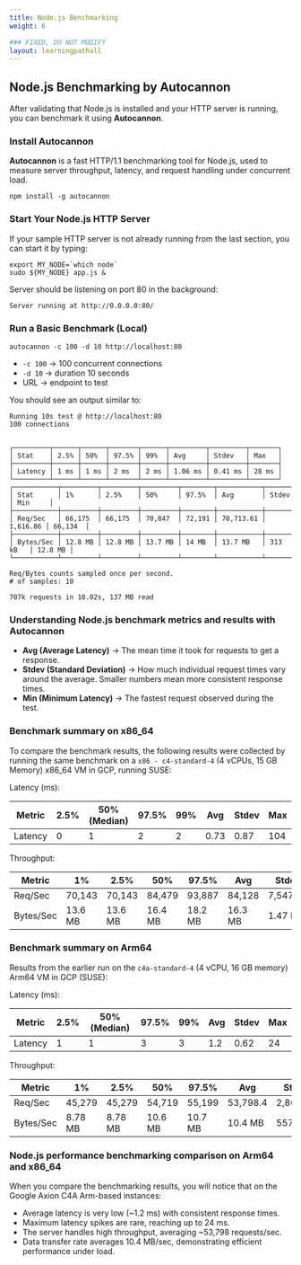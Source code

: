 ```yaml
---
title: Node.js Benchmarking
weight: 6

### FIXED, DO NOT MODIFY
layout: learningpathall
---
```


## Node.js Benchmarking by Autocannon

After validating that Node.js is installed and your HTTP server is running, you can benchmark it using **Autocannon**.

### Install Autocannon
**Autocannon** is a fast HTTP/1.1 benchmarking tool for Node.js, used to measure server throughput, latency, and request handling under concurrent load.

```console
npm install -g autocannon
```

### Start Your Node.js HTTP Server

If your sample HTTP server is not already running from the last section, you can start it by typing:
```console
export MY_NODE=`which node`
sudo ${MY_NODE} app.js &
```

Server should be listening on port 80 in the background:

```output
Server running at http://0.0.0.0:80/
```

### Run a Basic Benchmark (Local)

```console
autocannon -c 100 -d 10 http://localhost:80
```
- `-c 100` → 100 concurrent connections
- `-d 10` → duration 10 seconds
- URL → endpoint to test

You should see an output similar to:
```output
Running 10s test @ http://localhost:80
100 connections


┌─────────┬──────┬──────┬───────┬──────┬─────────┬─────────┬───────┐
│ Stat    │ 2.5% │ 50%  │ 97.5% │ 99%  │ Avg     │ Stdev   │ Max   │
├─────────┼──────┼──────┼───────┼──────┼─────────┼─────────┼───────┤
│ Latency │ 1 ms │ 1 ms │ 2 ms  │ 2 ms │ 1.06 ms │ 0.41 ms │ 28 ms │
└─────────┴──────┴──────┴───────┴──────┴─────────┴─────────┴───────┘
┌───────────┬─────────┬─────────┬─────────┬────────┬───────────┬──────────┬─────────┐
│ Stat      │ 1%      │ 2.5%    │ 50%     │ 97.5%  │ Avg       │ Stdev    │ Min     │
├───────────┼─────────┼─────────┼─────────┼────────┼───────────┼──────────┼─────────┤
│ Req/Sec   │ 66,175  │ 66,175  │ 70,847  │ 72,191 │ 70,713.61 │ 1,616.86 │ 66,134  │
├───────────┼─────────┼─────────┼─────────┼────────┼───────────┼──────────┼─────────┤
│ Bytes/Sec │ 12.8 MB │ 12.8 MB │ 13.7 MB │ 14 MB  │ 13.7 MB   │ 313 kB   │ 12.8 MB │
└───────────┴─────────┴─────────┴─────────┴────────┴───────────┴──────────┴─────────┘

Req/Bytes counts sampled once per second.
# of samples: 10

707k requests in 10.02s, 137 MB read
```

### Understanding Node.js benchmark metrics and results with Autocannon

- **Avg (Average Latency)** → The mean time it took for requests to get a response.
- **Stdev (Standard Deviation)** → How much individual request times vary around the average. Smaller numbers mean more consistent response times.
- **Min (Minimum Latency)** → The fastest request observed during the test.

### Benchmark summary on x86_64
To compare the benchmark results, the following results were collected by running the same benchmark on a `x86 - c4-standard-4` (4 vCPUs, 15 GB Memory) x86_64 VM in GCP, running SUSE:

Latency (ms):

| Metric   | 2.5% | 50% (Median) | 97.5% | 99% | Avg    | Stdev  | Max   |
|----------|------|--------------|-------|-----|--------|--------|-------|
| Latency  | 0    | 1            | 2     | 2   | 0.73   | 0.87   | 104   |

Throughput:

| Metric     | 1%     | 2.5%   | 50%     | 97.5%   | Avg      | Stdev     | Min     |
|------------|--------|--------|---------|---------|----------|-----------|---------|
| Req/Sec    | 70,143 | 70,143 | 84,479  | 93,887  | 84,128   | 7,547.18  | 70,095 |
| Bytes/Sec  | 13.6 MB| 13.6 MB| 16.4 MB | 18.2 MB | 16.3 MB  | 1.47 MB   | 13.6 MB|

### Benchmark summary on Arm64
Results from the earlier run on the `c4a-standard-4` (4 vCPU, 16 GB memory) Arm64 VM in GCP (SUSE):

Latency (ms):

| Metric   | 2.5% | 50% (Median) | 97.5% | 99% | Avg  | Stdev | Max  |
|----------|------|--------------|-------|-----|------|-------|------|
| Latency  | 1    | 1            | 3     | 3   | 1.2  | 0.62  | 24   |

Throughput:

| Metric     | 1%     | 2.5%   | 50%     | 97.5%   | Avg      | Stdev    | Min     |
|------------|--------|--------|---------|---------|----------|----------|---------|
| Req/Sec    | 45,279 | 45,279 | 54,719  | 55,199  | 53,798.4 | 2,863.96 | 45,257 |
| Bytes/Sec  | 8.78 MB| 8.78 MB| 10.6 MB | 10.7 MB | 10.4 MB  | 557 kB   | 8.78 MB |

### Node.js performance benchmarking comparison on Arm64 and x86_64
When you compare the benchmarking results, you will notice that on the Google Axion C4A Arm-based instances:

- Average latency is very low (~1.2 ms) with consistent response times.  
- Maximum latency spikes are rare, reaching up to 24 ms.  
- The server handles high throughput, averaging ~53,798 requests/sec.  
- Data transfer rate averages 10.4 MB/sec, demonstrating efficient performance under load.
